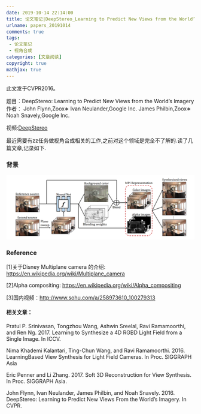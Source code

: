 ```yaml
---
date: 2019-10-14 22:14:00
title: 论文笔记|DeepStereo_Learning to Predict New Views from the World’s Imagery
urlname: papers_20191014
comments: true
tags:
 - 论文笔记
 - 视角合成
categories: [文章阅读]
copyright: true
mathjax: true
---
```


此文发于CVPR2016。

题目：DeepStereo: Learning to Predict New Views from the World’s Imagery
作者：
John Flynn,Zoox∗
Ivan Neulander,Google Inc.
James Philbin,Zoox∗
Noah Snavely,Google Inc.


视频:[DeepStereo](https://tv.sohu.com/v/dXMvMTEwMTYwNzY1LzgwNzEzNDU2LnNodG1s.html)

<!--more-->

最近需要有zz任务做视角合成相关的工作,之前对这个领域是完全不了解的.读了几篇文章,记录如下.


### 背景

<div align = center>
<img src = ./papers_201910_Stereo_Magnification_Learning_view_synthesis_using_multiplane_images/overview.png />
</div>


### Reference

[1]关于Disney Multiplane camera 的介绍: 
https://en.wikipedia.org/wiki/Multiplane_camera

[2]Alpha compositing: https://en.wikipedia.org/wiki/Alpha_compositing

[3]国内视频：http://www.sohu.com/a/258973610_100279313
#### 相关文章：
Pratul P. Srinivasan, Tongzhou Wang, Ashwin Sreelal, Ravi Ramamoorthi, and Ren Ng. 2017. Learning to Synthesize a 4D RGBD Light Field from a Single Image. In ICCV.

Nima Khademi Kalantari, Ting-Chun Wang, and Ravi Ramamoorthi. 2016. LearningBased View Synthesis for Light Field Cameras. In Proc. SIGGRAPH Asia

Eric Penner and Li Zhang. 2017. Soft 3D Reconstruction for View Synthesis. In Proc. SIGGRAPH Asia.

John Flynn, Ivan Neulander, James Philbin, and Noah Snavely. 2016. DeepStereo: Learning to Predict New Views From the World’s Imagery. In CVPR.
